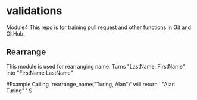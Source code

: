 # validations
Module4 
This repo is for training pull request and other functions in Git and GitHub.

Rearrange
----------

This module is used for rearranging name.
Turns "LastName, FirstName" into "FirstName LastName"

#Example
Calling 'rearrange_name("Turing, Alan")' will return ' "Alan Turing" '
S